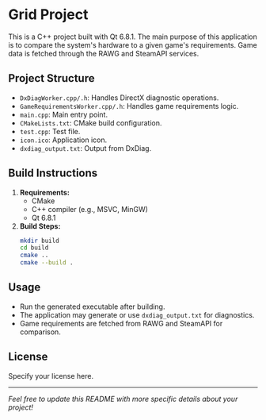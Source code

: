 # Grid Project

This is a C++ project built with Qt 6.8.1. The main purpose of this application is to compare the system's hardware to a given game's requirements. Game data is fetched through the RAWG and SteamAPI services.

## Project Structure
- `DxDiagWorker.cpp/.h`: Handles DirectX diagnostic operations.
- `GameRequirementsWorker.cpp/.h`: Handles game requirements logic.
- `main.cpp`: Main entry point.
- `CMakeLists.txt`: CMake build configuration.
- `test.cpp`: Test file.
- `icon.ico`: Application icon.
- `dxdiag_output.txt`: Output from DxDiag.

## Build Instructions
1. **Requirements:**
   - CMake
   - C++ compiler (e.g., MSVC, MinGW)
   - Qt 6.8.1
2. **Build Steps:**
   ```sh
   mkdir build
   cd build
   cmake ..
   cmake --build .
   ```

## Usage
- Run the generated executable after building.
- The application may generate or use `dxdiag_output.txt` for diagnostics.
- Game requirements are fetched from RAWG and SteamAPI for comparison.

## License
Specify your license here.

---
*Feel free to update this README with more specific details about your project!* 